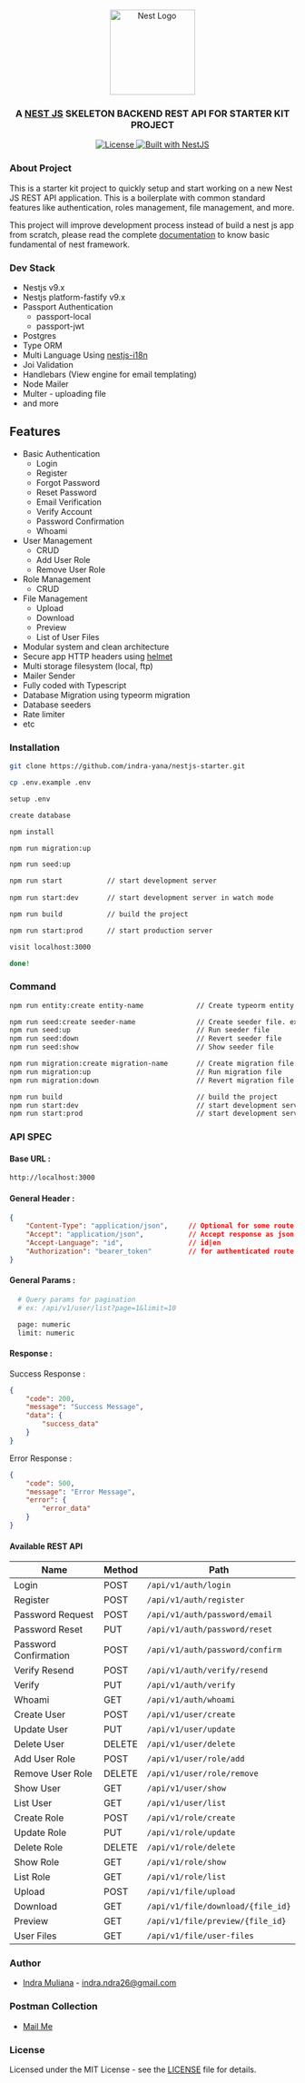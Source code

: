 <h1 align="center"></h1>

<div align="center">
  <a href="http://nestjs.com/" target="_blank">
    <img src="https://nestjs.com/img/logo_text.svg" width="150" alt="Nest Logo" />
  </a>
</div>

<h3 align="center">A <a href="http://nestjs.com/" target="_blank">NEST JS</a> SKELETON BACKEND REST API FOR STARTER KIT PROJECT</h3>

<div align="center">
  <a href="https://nestjs.com" target="_blank">
    <img src="https://img.shields.io/badge/license-MIT-brightgreen.svg" alt="License" />  
    <img src="https://img.shields.io/badge/built%20with-NestJs-red.svg" alt="Built with NestJS">
  </a>
</div>

### About Project

This is a starter kit project to quickly setup and start working on a new Nest JS REST API application. This is a boilerplate with common standard features like authentication, roles management, file management, and more. 

This project will improve development process instead of build a nest js app from scratch, please read the complete [documentation](https://docs.nestjs.com) to know basic fundamental of nest framework.

### Dev Stack

- Nestjs v9.x
- Nestjs platform-fastify v9.x
- Passport Authentication 
    - passport-local
    - passport-jwt
- Postgres
- Type ORM
- Multi Language Using [nestjs-i18n](https://nestjs-i18n.com) 
- Joi Validation
- Handlebars (View engine for email templating)
- Node Mailer
- Multer - uploading file
- and more

## Features

- Basic Authentication
    - Login
    - Register
    - Forgot Password
    - Reset Password
    - Email Verification
    - Verify Account
    - Password Confirmation
    - Whoami
- User Management 
    - CRUD
    - Add User Role
    - Remove User Role
- Role Management 
    - CRUD
- File Management 
    - Upload
    - Download
    - Preview
    - List of User Files
- Modular system and clean architecture
- Secure app HTTP headers using [helmet](https://helmetjs.github.io)
- Multi storage filesystem (local, ftp)
- Mailer Sender
- Fully coded with Typescript
- Database Migration using typeorm migration
- Database seeders
- Rate limiter
- etc

### Installation

```bash
git clone https://github.com/indra-yana/nestjs-starter.git

cp .env.example .env

setup .env

create database

npm install

npm run migration:up

npm run seed:up

npm run start           // start development server
 
npm run start:dev       // start development server in watch mode

npm run build           // build the project

npm run start:prod      // start production server

visit localhost:3000

done!      
```

### Command

```bash
npm run entity:create entity-name             // Create typeorm entity

npm run seed:create seeder-name               // Create seeder file. ex: npm run seed:create Users_Table_Seeder [Title case format]
npm run seed:up                               // Run seeder file
npm run seed:down                             // Revert seeder file
npm run seed:show                             // Show seeder file

npm run migration:create migration-name       // Create migration file. ex: npm run seed:create Create_Users_Table [Title case format]
npm run migration:up                          // Run migration file
npm run migration:down                        // Revert migration file

npm run build                                 // build the project
npm run start:dev                             // start development server
npm run start:prod                            // start development server
```

### API SPEC

#### Base URL :

```bash
http://localhost:3000
```

#### General Header :

```json
{
    "Content-Type": "application/json",     // Optional for some route
    "Accept": "application/json",           // Accept response as json
    "Accept-Language": "id",                // id|en
    "Authorization": "bearer_token"         // for authenticated route
}
```

#### General Params :
```bash
  # Query params for pagination
  # ex: /api/v1/user/list?page=1&limit=10

  page: numeric
  limit: numeric
```

#### Response :

Success Response :

```json
{
    "code": 200,
    "message": "Success Message",
    "data": {
        "success_data"
    }
}
```

Error Response :

```json
{
    "code": 500,
    "message": "Error Message",
    "error": {
        "error_data"
    }
}
```

#### Available REST API

| Name | Method | Path |
| --- | --- | --- | 
| Login | POST | `/api/v1/auth/login` |
| Register | POST | `/api/v1/auth/register` |
| Password Request | POST | `/api/v1/auth/password/email` |
| Password Reset | PUT | `/api/v1/auth/password/reset` |
| Password Confirmation | POST | `/api/v1/auth/password/confirm` |
| Verify Resend | POST | `/api/v1/auth/verify/resend` |
| Verify | PUT | `/api/v1/auth/verify` |
| Whoami | GET | `/api/v1/auth/whoami` |
| Create User | POST | `/api/v1/user/create` |
| Update User | PUT | `/api/v1/user/update` |
| Delete User | DELETE | `/api/v1/user/delete` |
| Add User Role | POST | `/api/v1/user/role/add` |
| Remove User Role | DELETE | `/api/v1/user/role/remove` |
| Show User | GET | `/api/v1/user/show` |
| List User | GET | `/api/v1/user/list` |
| Create Role | POST | `/api/v1/role/create` |
| Update Role | PUT | `/api/v1/role/update` |
| Delete Role | DELETE | `/api/v1/role/delete` |
| Show Role | GET | `/api/v1/role/show` |
| List Role | GET | `/api/v1/role/list` |
| Upload | POST | `/api/v1/file/upload` |
| Download | GET | `/api/v1/file/download/{file_id}` |
| Preview | GET | `/api/v1/file/preview/{file_id}` |
| User Files | GET | `/api/v1/file/user-files` |

### Author

- [Indra Muliana](https://github.com/indra-yana) - <a href="mailto:indra.ndra26@gmail.com" target="_blank">indra.ndra26@gmail.com</a>

### Postman Collection

- <a href="mailto:indra.ndra26@gmail.com" target="_blank">Mail Me</a>

### License

Licensed under the MIT License - see the [LICENSE](LICENSE) file for details.
